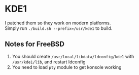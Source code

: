 # KDE1
I patched them so they work on modern platforms. \
Simply run `./build.sh --prefix=/usr/kde1` to build.

## Notes for FreeBSD
1. You should create `/usr/local/libdata/ldconfig/kde1` with `/usr/kde1/lib`, and restart ldconfig
2. You need to load `pty` module to get konsole working
